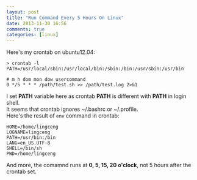 ```yaml
---
layout: post
title: "Run Command Every 5 Hours On Linux"
date: 2013-11-30 16:56
comments: true
categories: [linux]
---
```


Here's my crontab on ubuntu12.04:

    > crontab -l
    PATH=/usr/local/sbin:/usr/local/bin:/sbin:/bin:/usr/sbin:/usr/bin

    # m h dom mon dow usercommand
    0 */5 * * * /path/test.sh >> /path/test.log 2>&1

I set **PATH** variable here as crontab **PATH** is different with **PATH** in login shell.  
It seems that crontab ignores ~/.bashrc or ~/.profile.  
Here's the result of `env` command in crontab:

    HOME=/home/lingceng
    LOGNAME=lingceng
    PATH=/usr/bin:/bin
    LANG=en_US.UTF-8
    SHELL=/bin/sh
    PWD=/home/lingceng

And more, the comamnd runs at **0, 5, 15, 20 o'clock**, not 5 hours after the crontab set.


